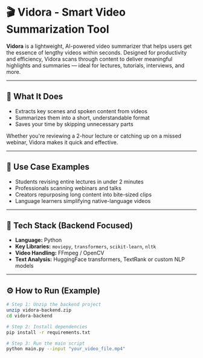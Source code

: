 # 🎬 Vidora - Smart Video Summarization Tool

**Vidora** is a lightweight, AI-powered video summarizer that helps users get the essence of lengthy videos within seconds. Designed for productivity and efficiency, Vidora scans through content to deliver meaningful highlights and summaries — ideal for lectures, tutorials, interviews, and more.

---

## 🧠 What It Does

- Extracts key scenes and spoken content from videos  
- Summarizes them into a short, understandable format  
- Saves your time by skipping unnecessary parts

Whether you're reviewing a 2-hour lecture or catching up on a missed webinar, Vidora makes it quick and effective.

---

## 💼 Use Case Examples

- Students revising entire lectures in under 2 minutes  
- Professionals scanning webinars and talks  
- Creators repurposing long content into bite-sized clips  
- Language learners simplifying native-language videos

---

## 🔧 Tech Stack (Backend Focused)

- **Language:** Python  
- **Key Libraries:** `moviepy`, `transformers`, `scikit-learn`, `nltk`  
- **Video Handling:** FFmpeg / OpenCV  
- **Text Analysis:** HuggingFace transformers, TextRank or custom NLP models

---

## ⚙️ How to Run (Example)

```bash
# Step 1: Unzip the backend project
unzip vidora-backend.zip
cd vidora-backend

# Step 2: Install dependencies
pip install -r requirements.txt

# Step 3: Run the main script
python main.py --input "your_video_file.mp4"
